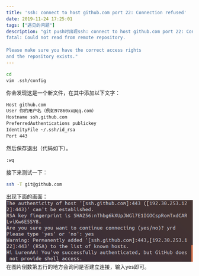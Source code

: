 ```yaml
---
title: 'ssh: connect to host github.com port 22: Connection refused'
date: 2019-11-24 17:25:01
tags: ["遇见的问题"]
description: "git push时出现ssh: connect to host github.com port 22: Connection refused
fatal: Could not read from remote repository.

Please make sure you have the correct access rights
and the repository exists."
---
```


```bash
cd 
vim .ssh/config
```
你会发现这是一个新文件，在其中添加以下文字：

```bash
Host github.com
User 你的用户名（例如97860xx@qq.com）
Hostname ssh.github.com
PreferredAuthentications publickey
IdentityFile ~/.ssh/id_rsa
Port 443
```
然后保存退出（代码如下）。
```bash
:wq
```

接下来测试一下：
```bash
ssh -T git@github.com
```
出现下面的画面：
![](../assets/ssh-connect.PNG)
在图片倒数第五行的地方会询问是否建立连接，输入yes即可。